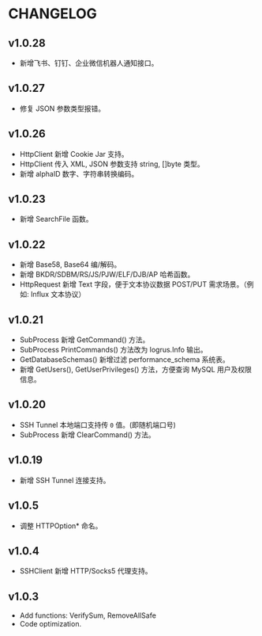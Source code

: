 # CHANGELOG

## v1.0.28

* 新增飞书、钉钉、企业微信机器人通知接口。

## v1.0.27

* 修复 JSON 参数类型报错。

## v1.0.26

* HttpClient 新增 Cookie Jar 支持。
* HttpClient 传入 XML, JSON 参数支持 string, []byte 类型。
* 新增 alphaID 数字、字符串转换编码。

## v1.0.23

* 新增 SearchFile 函数。

## v1.0.22

* 新增 Base58, Base64 编/解码。
* 新增 BKDR/SDBM/RS/JS/PJW/ELF/DJB/AP 哈希函数。
* HttpRequest 新增 Text 字段，便于文本协议数据 POST/PUT 需求场景。（例如: Influx 文本协议）

## v1.0.21

* SubProcess 新增 GetCommand() 方法。
* SubProcess PrintCommands() 方法改为 logrus.Info 输出。
* GetDatabaseSchemas() 新增过滤 performance_schema 系统表。
* 新增 GetUsers(), GetUserPrivileges() 方法，方便查询 MySQL 用户及权限信息。

## v1.0.20

* SSH Tunnel 本地端口支持传 `0` 值。(即随机端口号)
* SubProcess 新增 ClearCommand() 方法。

## v1.0.19

* 新增 SSH Tunnel 连接支持。

## v1.0.5

* 调整 HTTPOption* 命名。

## v1.0.4

* SSHClient 新增 HTTP/Socks5 代理支持。

## v1.0.3

* Add functions: VerifySum, RemoveAllSafe
* Code optimization.
